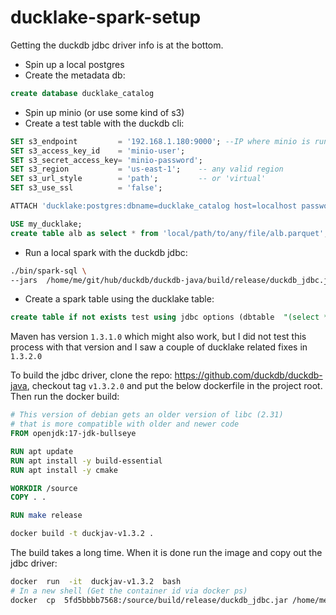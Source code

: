 # ducklake-spark-setup

Getting the duckdb jdbc driver info is at the bottom.

* Spin up a local postgres
 * Create the metadata db:
```sql
create database ducklake_catalog
```
* Spin up minio (or use some kind of s3)
* Create a test table with the duckdb cli:
```sql
SET s3_endpoint         = '192.168.1.180:9000'; --IP where minio is running
SET s3_access_key_id    = 'minio-user';
SET s3_secret_access_key= 'minio-password';
SET s3_region           = 'us-east-1';    -- any valid region
SET s3_url_style        = 'path';         -- or 'virtual'
SET s3_use_ssl          = 'false';    

ATTACH 'ducklake:postgres:dbname=ducklake_catalog host=localhost password=test user=postgres' AS my_ducklake (DATA_PATH 's3://ducklake');

USE my_ducklake;
create table alb as select * from 'local/path/to/any/file/alb.parquet';
```

* Run a local spark with the duckdb jdbc:
```bash
./bin/spark-sql \  
--jars  /home/me/git/hub/duckdb/duckdb-java/build/release/duckdb_jdbc.jar
```
* Create a spark table using the ducklake table:

```sql
create table if not exists test using jdbc options (dbtable  "(select * from alb) obj",driver "org.duckdb.DuckDBDriver", url "jdbc:duckdb:ducklake:postgres:postgresql://postgres:test@127.0.0.1:5432/ducklake_catalog", s3_endpoint "192.168.1.180:9000", s3_access_key_id "minio-user", s3_secret_access_key "minio-password", s3_region "us-east-1", s3_url_style "path", s3_use_ssl "false");
```
Maven has version `1.3.1.0` which might also work, but I did not test this process with that version and I saw a couple of ducklake related fixes in `1.3.2.0`

To build the jdbc driver, clone the repo: https://github.com/duckdb/duckdb-java, checkout tag `v1.3.2.0` and put the below dockerfile in the project root. Then run the docker build:

```dockerfile
# This version of debian gets an older version of libc (2.31)
# that is more compatible with older and newer code
FROM openjdk:17-jdk-bullseye

RUN apt update
RUN apt install -y build-essential
RUN apt install -y cmake

WORKDIR /source
COPY . .

RUN make release
```

```bash
docker build -t duckjav-v1.3.2 .
```
The build takes a long time. When it is done run the image and copy out the jdbc driver:

```bash
docker  run  -it  duckjav-v1.3.2  bash
# In a new shell (Get the container id via docker ps)
docker  cp  5fd5bbbb7568:/source/build/release/duckdb_jdbc.jar /home/me/git/hub/duckdb/duckdb-java/build/release/
```

